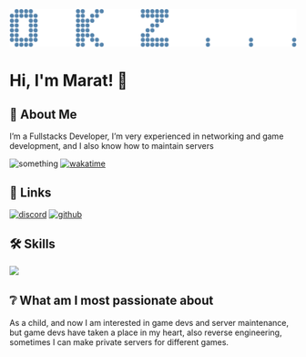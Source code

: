 ![](https://github.com/okz-spec/okz/blob/main/okztitle.png?raw=true)

# Hi, I'm Marat! 👋  

## 🚀 About Me  
I’m a Fullstacks Developer, I’m very experienced in networking and game development, and I also know how to maintain servers

![something](https://komarev.com/ghpvc/?username=okz-spec)
[![wakatime](https://wakatime.com/badge/user/ae191a44-f921-47d4-8583-31afa14fc636.svg)](https://wakatime.com/@ae191a44-f921-47d4-8583-31afa14fc636)

## 🔗 Links  
[![discord](https://img.shields.io/badge/discord-000?style=for-the-badge&logo=discord&logoColor=white)](https://discord.com/users/746655806606540910)
[![github](https://img.shields.io/badge/github-000?style=for-the-badge&logo=github&logoColor=white)](https://github.com/okz-spec)  

## 🛠 Skills  
[![](https://skillicons.dev/icons?i=lua,py,js,ts,html,css,cs,cpp,nodejs,sqlite,postgres,mysql,vercel,cloudflare,robloxstudio,windows,linux,raspberrypi,visualstudio,vscode,github,discord)](https://skillicons.dev)

## ❔ What am I most passionate about
As a child, and now I am interested in game devs and server maintenance, but game devs have taken a place in my heart, also reverse engineering, sometimes I can make private servers for different games.
